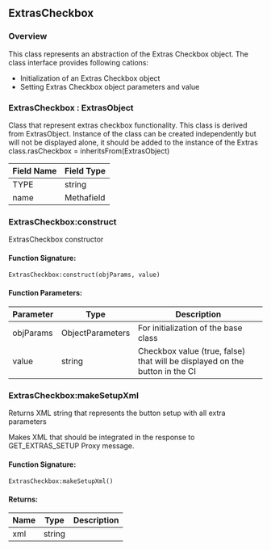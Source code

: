 ## ExtrasCheckbox

### Overview

This class represents an abstraction of the Extras Checkbox object. The class interface provides following cations:

- Initialization of an Extras Checkbox object
- Setting Extras Checkbox object parameters and value


### ExtrasCheckbox : ExtrasObject

 Class that represent extras checkbox functionality. This class is derived from ExtrasObject. Instance of the class can be created independently but will not be displayed alone, it should be added to the instance of the Extras class.rasCheckbox = inheritsFrom(ExtrasObject)

|Field Name|Field Type|
|---|---|
|TYPE|string|
|name| Methafield |

### ExtrasCheckbox:construct

 ExtrasCheckbox constructor

#### Function Signature:

`ExtrasCheckbox:construct(objParams, value)`

#### Function Parameters:

|Parameter|Type|Description|
|---|---|---|
|objParams|ObjectParameters | For initialization of the base class|
|value|string|Checkbox value (true, false) that will be displayed on the button in the CI|

### ExtrasCheckbox:makeSetupXml

 Returns XML string that represents the button setup with all extra parameters

 Makes XML that should be integrated in the response to GET\_EXTRAS\_SETUP Proxy message.

#### Function Signature:

`ExtrasCheckbox:makeSetupXml()`

#### Returns:

|Name|Type|Description|
|---|---|---|
|xml|string||
